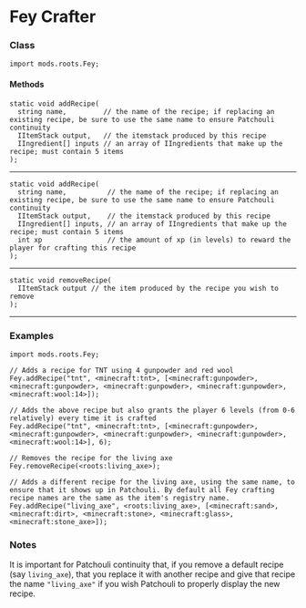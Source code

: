# Fey Crafter

### Class

```zenscript
import mods.roots.Fey;
```

#### Methods

```zenscript
static void addRecipe(
  string name,         // the name of the recipe; if replacing an existing recipe, be sure to use the same name to ensure Patchouli continuity
  IItemStack output,   // the itemstack produced by this recipe
  IIngredient[] inputs // an array of IIngredients that make up the recipe; must contain 5 items
);
```


---


```zenscript
static void addRecipe(
  string name,          // the name of the recipe; if replacing an existing recipe, be sure to use the same name to ensure Patchouli continuity
  IItemStack output,    // the itemstack produced by this recipe
  IIngredient[] inputs, // an array of IIngredients that make up the recipe; must contain 5 items
  int xp                // the amount of xp (in levels) to reward the player for crafting this recipe
);
```


---


```zenscript
static void removeRecipe(
  IItemStack output // the item produced by the recipe you wish to remove
);
```


---


### Examples

```zenscript
import mods.roots.Fey;

// Adds a recipe for TNT using 4 gunpowder and red wool
Fey.addRecipe("tnt", <minecraft:tnt>, [<minecraft:gunpowder>, <minecraft:gunpowder>, <minecraft:gunpowder>, <minecraft:gunpowder>, <minecraft:wool:14>]);

// Adds the above recipe but also grants the player 6 levels (from 0-6 relatively) every time it is crafted
Fey.addRecipe("tnt", <minecraft:tnt>, [<minecraft:gunpowder>, <minecraft:gunpowder>, <minecraft:gunpowder>, <minecraft:gunpowder>, <minecraft:wool:14>], 6);

// Removes the recipe for the living axe
Fey.removeRecipe(<roots:living_axe>);

// Adds a different recipe for the living axe, using the same name, to ensure that it shows up in Patchouli. By default all Fey crafting recipe names are the same as the item's registry name.
Fey.addRecipe("living_axe", <roots:living_axe>, [<minecraft:sand>, <minecraft:dirt>, <minecraft:stone>, <minecraft:glass>, <minecraft:stone_axe>]);
```

### Notes

It is important for Patchouli continuity that, if you remove a default recipe (say `living_axe`), that you replace it with another recipe and give that recipe the name `"living_axe"` if you wish Patchouli to properly display the new recipe.

